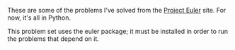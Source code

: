 These are some of the problems I've solved from the [Project Euler](projecteuler.net) site. For now, it's all in Python.

This problem set uses the euler package; it must be installed in order to run the problems that depend on it.

